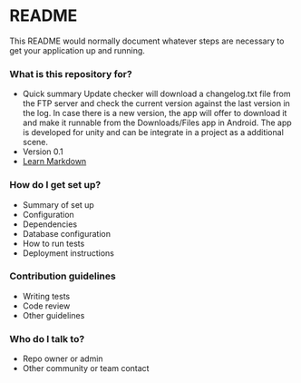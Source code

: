# README #

This README would normally document whatever steps are necessary to get your application up and running.

### What is this repository for? ###

* Quick summary
Update checker will download a changelog.txt file from the FTP server and check the current version against the last version in the log. In case there is a new version, the app will offer to download it and make it runnable from the Downloads/Files app in Android.
The app is developed for unity and can be integrate in a project as a additional scene.
* Version
0.1
* [Learn Markdown](https://bitbucket.org/tutorials/markdowndemo)

### How do I get set up? ###

* Summary of set up
* Configuration
* Dependencies
* Database configuration
* How to run tests
* Deployment instructions

### Contribution guidelines ###

* Writing tests
* Code review
* Other guidelines

### Who do I talk to? ###

* Repo owner or admin
* Other community or team contact